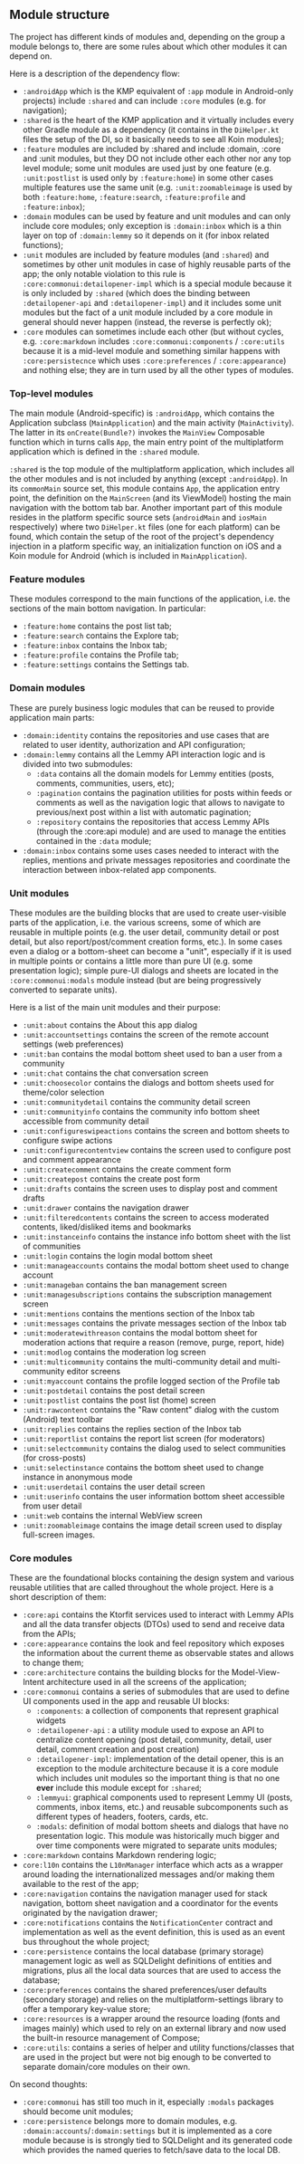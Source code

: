 ## Module structure

The project has different kinds of modules and, depending on the group a module belongs to, there are some rules about
which other modules it can depend on.

Here is a description of the dependency flow:

- `:androidApp` which is the KMP equivalent of `:app` module in Android-only projects) include `:shared` and can
  include `:core` modules (e.g. for navigation);
- `:shared` is the heart of the KMP application and it virtually includes every other Gradle module as a dependency (it
  contains in the `DiHelper.kt` files the setup of the DI, so it basically needs to see all Koin modules);
- `:feature` modules are included by :shared and include :domain, :core and :unit modules, but they DO not include other
  each other nor any top level module; some unit modules are used just by one feature (e.g. `:unit:postlist` is used
  only by `:feature:home`) in some other cases multiple features use the same unit (e.g. `:unit:zoomableimage` is used
  by both `:feature:home`, `:feature:search`, `:feature:profile` and `:feature:inbox`);
- `:domain` modules can be used by feature and unit modules and can only include core modules; only exception
  is `:domain:inbox` which is a thin layer on top of `:domain:lemmy` so it depends on it (for inbox related functions);
- `:unit` modules are included by feature modules (and `:shared`) and sometimes by other unit modules in case of highly
  reusable parts of the app; the only notable violation to this rule is `:core:commonui:detailopener-impl` which is a
  special module because it is only included by `:shared` (which does the binding between `:detailopener-api`
  and `:detailopener-impl`) and it includes some unit modules but the fact of a unit module included by a core module in
  general should never happen (instead, the reverse is perfectly ok);
- `:core` modules can sometimes include each other (but without cycles, e.g. `:core:markdown`
  includes `:core:commonui:components` / `:core:utils` because it is a mid-level module and something similar happens
  with `:core:persistecnce` which uses `:core:preferences` / `:core:appearance`)  and nothing else; they are in turn
  used by all the other types of modules.

### Top-level modules

The main module (Android-specific) is `:androidApp`, which contains the Application subclass (`MainApplication`) and the
main activity (`MainActivity`). The latter in its `onCreate(Bundle?)` invokes the `MainView` Composable function which
in turns calls `App`, the main entry point of the multiplatform application which is defined in the `:shared` module.

`:shared` is the top module of the multiplatform application, which includes all the other modules and is not included
by anything (except `:androidApp`). In its `commonMain` source set, this module contains `App`, the application entry
point, the definition on the `MainScreen` (and its ViewModel) hosting the main navigation with the bottom tab bar.
Another important part of this module resides in the platform specific source sets (`androidMain` and `iosMain`
respectively) where two `DiHelper.kt` files (one for each platform) can be found, which contain the setup of the root of
the project's dependency injection in a platform specific way, an initialization function on iOS and a Koin module for
Android (which is included in `MainApplication`).

### Feature modules

These modules correspond to the main functions of the application, i.e. the sections of the main bottom navigation. In
particular:

- `:feature:home` contains the post list tab;
- `:feature:search` contains the Explore tab;
- `:feature:inbox` contains the Inbox tab;
- `:feature:profile` contains the Profile tab;
- `:feature:settings` contains the Settings tab.

### Domain modules

These are purely business logic modules that can be reused to provide application main parts:

- `:domain:identity` contains the repositories and use cases that are related to user identity, authorization and API
  configuration;
- `:domain:lemmy` contains all the Lemmy API interaction logic and is divided into two submodules:
    - `:data` contains all the domain models for Lemmy entities (posts, comments, communities, users, etc);
    - `:pagination` contains the pagination utilities for posts within feeds or comments as well as the navigation logic
      that allows to navigate to previous/next post within a list with automatic pagination;
    - `:repository` contains the repositories that access Lemmy APIs (through the :core:api module) and are used
      to manage the entities contained in the `:data` module;
- `:domain:inbox` contains some uses cases needed to interact with the replies, mentions and private messages
  repositories and coordinate the interaction between inbox-related app components.

### Unit modules

These modules are the building blocks that are used to create user-visible parts of the application, i.e. the various
screens, some of which are reusable in multiple points (e.g. the user detail, community detail or post detail, but also
report/post/comment creation forms, etc.). In some cases even a dialog or a bottom-sheet can become a "unit", especially
if it is used in multiple points or contains a little more than pure UI (e.g. some presentation logic); simple pure-UI
dialogs and sheets are located in the `:core:commonui:modals` module instead (but are being progressively converted to
separate units).

Here is a list of the main unit modules and their purpose:

- `:unit:about` contains the About this app dialog
- `:unit:accountsettings` contains the screen of the remote account settings (web preferences)
- `:unit:ban` contains the modal bottom sheet used to ban a user from a community
- `:unit:chat` contains the chat conversation screen
- `:unit:choosecolor` contains the dialogs and bottom sheets used for theme/color selection
- `:unit:communitydetail` contains the community detail screen
- `:unit:communityinfo` contains the community info bottom sheet accessible from community detail
- `:unit:configureswipeactions` contains the screen and bottom sheets to configure swipe actions
- `:unit:configurecontentview` contains the screen used to configure post and comment appearance
- `:unit:createcomment` contains the create comment form
- `:unit:createpost` contains the create post form
- `:unit:drafts` contains the screen uses to display post and comment drafts
- `:unit:drawer` contains the navigation drawer
- `:unit:filteredcontents` contains the screen to access moderated contents, liked/disliked items and bookmarks
- `:unit:instanceinfo` contains the instance info bottom sheet with the list of communities
- `:unit:login` contains the login modal bottom sheet
- `:unit:manageaccounts` contains the modal bottom sheet used to change account
- `:unit:manageban` contains the ban management screen
- `:unit:managesubscriptions` contains the subscription management screen
- `:unit:mentions` contains the mentions section of the Inbox tab
- `:unit:messages` contains the private messages section of the Inbox tab
- `:unit:moderatewithreason` contains the modal bottom sheet for moderation actions that require a reason (remove,
    purge, report, hide)
- `:unit:modlog` contains the moderation log screen
- `:unit:multicommunity` contains the multi-community detail and multi-community editor screens
- `:unit:myaccount` contains the profile logged section of the Profile tab
- `:unit:postdetail` contains the post detail screen
- `:unit:postlist` contains the post list (home) screen
- `:unit:rawcontent` contains the "Raw content" dialog with the custom (Android) text toolbar
- `:unit:replies` contains the replies section of the Inbox tab
- `:unit:reportlist` contains the report list screen (for moderators)
- `:unit:selectcommunity` contains the dialog used to select communities (for cross-posts)
- `:unit:selectinstance` contains the bottom sheet used to change instance in anonymous mode
- `:unit:userdetail` contains the user detail screen
- `:unit:userinfo` contains the user information bottom sheet accessible from user detail
- `:unit:web` contains the internal WebView screen
- `:unit:zoomableimage` contains the image detail screen used to display full-screen images.

### Core modules

These are the foundational blocks containing the design system and various reusable utilities that are called throughout
the whole project. Here is a short description of them:

- `:core:api` contains the Ktorfit services used to interact with Lemmy APIs and all the data transfer objects (DTOs)
  used to send and receive data from the APIs;
- `:core:appearance` contains the look and feel repository which exposes the information about the current theme as
  observable states and allows to change them;
- `:core:architecture` contains the building blocks for the Model-View-Intent architecture used in all the screens of
  the application;
- `:core:commonui` contains a series of submodules that are used to define UI components used in the app and reusable
  UI blocks:
    - `:components`: a collection of components that represent graphical widgets
    - `:detailopener-api` : a utility module used to expose an API to centralize content opening (post detail,
      community, detail, user detail, comment creation and post creation)
    - `:detailopener-impl`: implementation of the detail opener, this is an exception to the module architecture because
      it is a core module which includes unit modules so the important thing is
      that no one **ever** include this module except for `:shared`;
    - `:lemmyui`: graphical components used to represent Lemmy UI (posts, comments, inbox items, etc.) and reusable
      subcomponents such as different types of headers, footers, cards, etc.
    - `:modals`: definition of modal bottom sheets and dialogs that have no presentation logic. This module was
      historically much bigger and over time components were migrated to separate units
      modules;
- `:core:markdown` contains Markdown rendering logic;
- `core:l10n` contains the `L10nManager` interface which acts as a wrapper around loading the
  internationalized messages and/or making them available to the rest of the app;
- `:core:navigation` contains the navigation manager used for stack navigation, bottom sheet navigation and a
  coordinator for the events originated by the navigation drawer;
- `:core:notifications` contains the `NotificationCenter` contract and implementation as well as the event definition,
  this is used as an event bus throughout the whole project;
- `:core:persistence` contains the local database (primary storage) management logic as well as SQLDelight definitions
  of entities and migrations, plus all the local data sources that are used
  to access the database;
- `:core:preferences` contains the shared preferences/user defaults (secondary storage) and relies on the
  multiplatform-settings library to offer a temporary key-value store;
- `:core:resources` is a wrapper around the resource loading (fonts and images mainly) which used to rely on an external
  library and now used the built-in resource management of Compose;
- `:core:utils`: contains a series of helper and utility functions/classes that are used in the project but were not big
  enough to be converted to separate domain/core modules on their own.

On second thoughts:

- `:core:commonui` has still too much in it, especially `:modals` packages should become unit modules;
- `:core:persistence` belongs more to domain modules, e.g. `:domain:accounts`/`:domain:settings` but it is implemented
  as a core module because is is strongly tied to SQLDelight and its generated code which provides the named queries to
  fetch/save data to the local DB.
